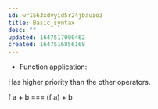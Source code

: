 ```yaml
---
id: wr1563xdvyid5r24jbauio3
title: Basic_syntax
desc: ""
updated: 1647517000462
created: 1647516856168
---
```


- Function application:

Has higher priority than the other operators.

f a + b === (f a) + b
